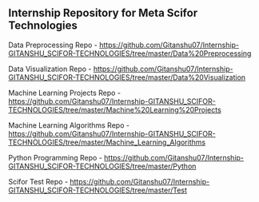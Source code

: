 ## Internship Repository for Meta Scifor Technologies

Data Preprocessing Repo - https://github.com/Gitanshu07/Internship-GITANSHU_SCIFOR-TECHNOLOGIES/tree/master/Data%20Preprocessing

Data Visualization Repo - https://github.com/Gitanshu07/Internship-GITANSHU_SCIFOR-TECHNOLOGIES/tree/master/Data%20Visualization

Machine Learning Projects Repo - https://github.com/Gitanshu07/Internship-GITANSHU_SCIFOR-TECHNOLOGIES/tree/master/Machine%20Learning%20Projects

Machine Learning Algorithms Repo - https://github.com/Gitanshu07/Internship-GITANSHU_SCIFOR-TECHNOLOGIES/tree/master/Machine_Learning_Algorithms

Python Programming Repo - https://github.com/Gitanshu07/Internship-GITANSHU_SCIFOR-TECHNOLOGIES/tree/master/Python

Scifor Test Repo - https://github.com/Gitanshu07/Internship-GITANSHU_SCIFOR-TECHNOLOGIES/tree/master/Test
